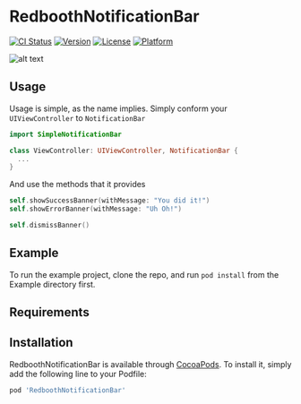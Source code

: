 # RedboothNotificationBar

[![CI Status](https://img.shields.io/circleci/project/github/Redbooth/SimpleNotificationBar.svg)](https://circleci.com/gh/redbooth/SimpleNotificationBar)
[![Version](https://img.shields.io/cocoapods/v/SimpleNotificationBar.svg?style=flat)](https://cocoapods.org/pods/SimpleNotificationBar)
[![License](https://img.shields.io/cocoapods/l/SimpleNotificationBar.svg?style=flat)](https://cocoapods.org/pods/SimpleNotificationBar)
[![Platform](https://img.shields.io/cocoapods/p/SimpleNotificationBar.svg?style=flat)](https://cocoapods.org/pods/SimpleNotificationBar)

![alt text](https://github.com/redbooth/SimpleNotificationBar/blob/master/ezgif.com-resize.gif?raw=true)

## Usage

Usage is simple, as the name implies. Simply conform your `UIViewController` to `NotificationBar`
```swift
import SimpleNotificationBar

class ViewController: UIViewController, NotificationBar {
  ...
}
```

And use the methods that it provides

```swift
self.showSuccessBanner(withMessage: "You did it!")
self.showErrorBanner(withMessage: "Uh Oh!")

self.dismissBanner()
```

## Example

To run the example project, clone the repo, and run `pod install` from the Example directory first.

## Requirements

## Installation

RedboothNotificationBar is available through [CocoaPods](https://cocoapods.org). To install
it, simply add the following line to your Podfile:

```ruby
pod 'RedboothNotificationBar'
```
